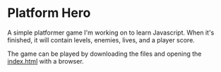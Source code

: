 # Platform Hero
A simple platformer game I'm working on to learn Javascript. When it's finished, it will contain levels, enemies, lives, and a player score.

The game can be played by downloading the files and opening the [index.html](index.html) with a browser.
